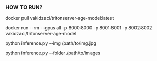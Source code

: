 ### HOW TO RUN?
docker pull vakidzaci/tritonserver-age-model:latest

docker run --rm --gpus all   -p 8000:8000 -p 8001:8001 -p 8002:8002  vakidzaci/tritonserver-age-model

python inference.py --img /path/to/img.jpg

python inference.py --folder /path/to/images